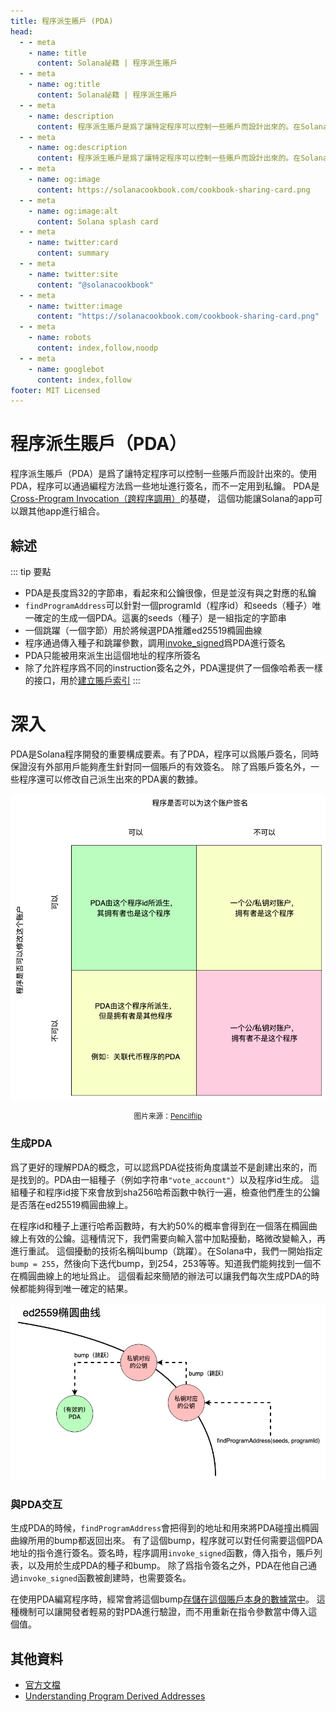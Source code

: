 ```yaml
---
title: 程序派生賬戶 (PDA)
head:
  - - meta
    - name: title
      content: Solana祕籍 | 程序派生賬戶
  - - meta
    - name: og:title
      content: Solana祕籍 | 程序派生賬戶
  - - meta
    - name: description
      content: 程序派生賬戶是爲了讓特定程序可以控制一些賬戶而設計出來的。在Solana祕籍可以學習程序派生賬戶以及其他一些核心概念。
  - - meta
    - name: og:description
      content: 程序派生賬戶是爲了讓特定程序可以控制一些賬戶而設計出來的。在Solana祕籍可以學習程序派生賬戶以及其他一些核心概念。
  - - meta
    - name: og:image
      content: https://solanacookbook.com/cookbook-sharing-card.png
  - - meta
    - name: og:image:alt
      content: Solana splash card
  - - meta
    - name: twitter:card
      content: summary
  - - meta
    - name: twitter:site
      content: "@solanacookbook"
  - - meta
    - name: twitter:image
      content: "https://solanacookbook.com/cookbook-sharing-card.png"
  - - meta
    - name: robots
      content: index,follow,noodp
  - - meta
    - name: googlebot
      content: index,follow
footer: MIT Licensed
---
```


# 程序派生賬戶（PDA）

程序派生賬戶（PDA）是爲了讓特定程序可以控制一些賬戶而設計出來的。使用PDA，程序可以通過編程方法爲一些地址進行簽名，而不一定用到私鑰。
PDA是[Cross-Program Invocation（跨程序調用）](https://docs.solana.com/developing/programming-model/calling-between-programs#cross-program-invocations)的基礎，
這個功能讓Solana的app可以跟其他app進行組合。

## 綜述

::: tip 要點
- PDA是長度爲32的字節串，看起來和公鑰很像，但是並沒有與之對應的私鑰
- `findProgramAddress`可以針對一個programId（程序id）和seeds（種子）唯一確定的生成一個PDA。這裏的seeds（種子）是一組指定的字節串
- 一個跳躍（一個字節）用於將候選PDA推離ed25519橢圓曲線
- 程序通過傳入種子和跳躍參數，調用[invoke_signed](https://docs.solana.com/developing/programming-model/calling-between-programs#program-signed-accounts)爲PDA進行簽名
- PDA只能被用來派生出這個地址的程序所簽名
- 除了允許程序爲不同的instruction簽名之外，PDA還提供了一個像哈希表一樣的接口，用於[建立賬戶索引](../guides/account-maps.md)
:::

# 深入

PDA是Solana程序開發的重要構成要素。有了PDA，程序可以爲賬戶簽名，同時保證沒有外部用戶能夠產生針對同一個賬戶的有效簽名。
除了爲賬戶簽名外，一些程序還可以修改自己派生出來的PDA裏的數據。

![Accounts matrix](./account-matrix.png)

<small style="text-align:center;display:block;">图片来源：<a href="https://twitter.com/pencilflip">Pencilflip</a></small>

### 生成PDA

爲了更好的理解PDA的概念，可以認爲PDA從技術角度講並不是創建出來的，而是找到的。PDA由一組種子（例如字符串`"vote_account"`）以及程序id生成。
這組種子和程序id接下來會放到sha256哈希函數中執行一遍，檢查他們產生的公鑰是否落在ed25519橢圓曲線上。
 
在程序id和種子上運行哈希函數時，有大約50%的概率會得到在一個落在橢圓曲線上有效的公鑰。這種情況下，我們需要向輸入當中加點擾動，略微改變輸入，再進行重試。
這個擾動的技術名稱叫bump（跳躍）。在Solana中，我們一開始指定`bump = 255`，然後向下迭代bump，到254，253等等。知道我們能夠找到一個不在橢圓曲線上的地址爲止。
這個看起來簡陋的辦法可以讓我們每次生成PDA的時候都能夠得到唯一確定的結果。

![落在橢圓曲線上的PDA](./pda-curve.png)

### 與PDA交互

生成PDA的時候，`findProgramAddress`會把得到的地址和用來將PDA碰撞出橢圓曲線所用的bump都返回出來。
有了這個bump，程序就可以對任何需要這個PDA地址的指令進行簽名。簽名時，程序調用`invoke_signed`函數，傳入指令，賬戶列表，以及用於生成PDA的種子和bump。
除了爲指令簽名之外，PDA在他自己通過`invoke_signed`函數被創建時，也需要簽名。

在使用PDA編寫程序時，經常會將這個bump[存儲在這個賬戶本身的數據當中](https://github.com/solana-labs/solana-program-library/blob/78e29e9238e555967b9125799d7d420d7d12b959/token-swap/program/src/state.rs#L100)。
這種機制可以讓開發者輕易的對PDA進行驗證，而不用重新在指令參數當中傳入這個值。

## 其他資料
- [官方文檔](https://docs.solana.com/developing/programming-model/calling-between-programs#program-derived-addresses)
- [Understanding Program Derived Addresses](https://www.brianfriel.xyz/understanding-program-derived-addresses/)
